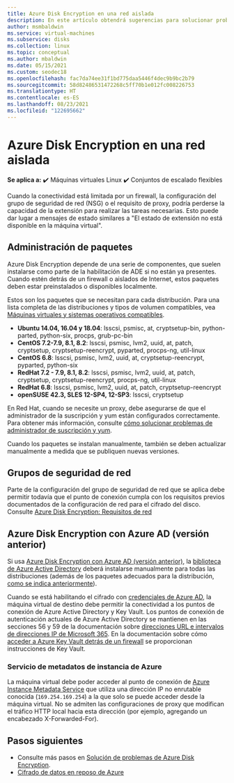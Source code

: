 ```yaml
---
title: Azure Disk Encryption en una red aislada
description: En este artículo obtendrá sugerencias para solucionar problemas de Microsoft Azure Disk Encryption en máquinas virtuales Linux.
author: msmbaldwin
ms.service: virtual-machines
ms.subservice: disks
ms.collection: linux
ms.topic: conceptual
ms.author: mbaldwin
ms.date: 05/15/2021
ms.custom: seodec18
ms.openlocfilehash: fac7da74ee31f1bd775daa5446f4dec9b9bc2b79
ms.sourcegitcommit: 58d82486531472268c5ff70b1e012fc008226753
ms.translationtype: HT
ms.contentlocale: es-ES
ms.lasthandoff: 08/23/2021
ms.locfileid: "122695662"
---
```

# <a name="azure-disk-encryption-on-an-isolated-network"></a>Azure Disk Encryption en una red aislada

**Se aplica a:** :heavy_check_mark: Máquinas virtuales Linux :heavy_check_mark: Conjuntos de escalado flexibles 

Cuando la conectividad está limitada por un firewall, la configuración del grupo de seguridad de red (NSG) o el requisito de proxy, podría perderse la capacidad de la extensión para realizar las tareas necesarias. Esto puede dar lugar a mensajes de estado similares a "El estado de extensión no está disponible en la máquina virtual".

## <a name="package-management"></a>Administración de paquetes

Azure Disk Encryption depende de una serie de componentes, que suelen instalarse como parte de la habilitación de ADE si no están ya presentes. Cuando estén detrás de un firewall o aislados de Internet, estos paquetes deben estar preinstalados o disponibles localmente.

Estos son los paquetes que se necesitan para cada distribución. Para una lista completa de las distribuciones y tipos de volumen compatibles, vea [Máquinas virtuales y sistemas operativos compatibles](disk-encryption-overview.md#supported-vms-and-operating-systems).

- **Ubuntu 14.04, 16.04 y 18.04**: lsscsi, psmisc, at, cryptsetup-bin, python-parted, python-six, procps, grub-pc-bin
- **CentOS 7.2-7.9, 8.1, 8.2**: lsscsi, psmisc, lvm2, uuid, at, patch, cryptsetup, cryptsetup-reencrypt, pyparted, procps-ng, util-linux
- **CentOS 6.8**: lsscsi, psmisc, lvm2, uuid, at, cryptsetup-reencrypt, pyparted, python-six
- **RedHat 7.2 - 7.9, 8.1, 8.2**: lsscsi, psmisc, lvm2, uuid, at, patch, cryptsetup, cryptsetup-reencrypt, procps-ng, util-linux
- **RedHat 6.8**: lsscsi, psmisc, lvm2, uuid, at, patch, cryptsetup-reencrypt
- **openSUSE 42.3, SLES 12-SP4, 12-SP3**: lsscsi, cryptsetup

En Red Hat, cuando se necesite un proxy, debe asegurarse de que el administrador de la suscripción y yum están configurados correctamente. Para obtener más información, consulte [cómo solucionar problemas de administrador de suscripción y yum](https://access.redhat.com/solutions/189533).  

Cuando los paquetes se instalan manualmente, también se deben actualizar manualmente a medida que se publiquen nuevas versiones.

## <a name="network-security-groups"></a>Grupos de seguridad de red
Parte de la configuración del grupo de seguridad de red que se aplica debe permitir todavía que el punto de conexión cumpla con los requisitos previos documentados de la configuración de red para el cifrado del disco.  Consulte [Azure Disk Encryption: Requisitos de red](disk-encryption-overview.md#networking-requirements)

## <a name="azure-disk-encryption-with-azure-ad-previous-version"></a>Azure Disk Encryption con Azure AD (versión anterior)

Si usa [Azure Disk Encryption con Azure AD (versión anterior)](disk-encryption-overview-aad.md), la [biblioteca de Azure Active Directory](../../active-directory/azuread-dev/active-directory-authentication-libraries.md) deberá instalarse manualmente para todas las distribuciones (además de los paquetes adecuados para la distribución, [como se indica anteriormente](#package-management)).

Cuando se está habilitando el cifrado con [credenciales de Azure AD](disk-encryption-linux-aad.md), la máquina virtual de destino debe permitir la conectividad a los puntos de conexión de Azure Active Directory y Key Vault. Los puntos de conexión de autenticación actuales de Azure Active Directory se mantienen en las secciones 56 y 59 de la documentación sobre [direcciones URL e intervalos de direcciones IP de Microsoft 365](/microsoft-365/enterprise/urls-and-ip-address-ranges). En la documentación sobre cómo [acceder a Azure Key Vault detrás de un firewall](../../key-vault/general/access-behind-firewall.md) se proporcionan instrucciones de Key Vault.

### <a name="azure-instance-metadata-service"></a>Servicio de metadatos de instancia de Azure 

La máquina virtual debe poder acceder al punto de conexión de [Azure Instance Metadata Service](instance-metadata-service.md) que utiliza una dirección IP no enrutable conocida (`169.254.169.254`) a la que solo se puede acceder desde la máquina virtual.  No se admiten las configuraciones de proxy que modifican el tráfico HTTP local hacia esta dirección (por ejemplo, agregando un encabezado X-Forwarded-For).

## <a name="next-steps"></a>Pasos siguientes

- Consulte más pasos en [Solución de problemas de Azure Disk Encryption](disk-encryption-troubleshooting.md).
- [Cifrado de datos en reposo de Azure](../../security/fundamentals/encryption-atrest.md)
